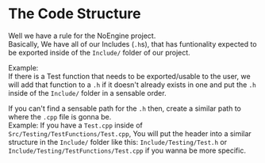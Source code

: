# The Code Structure
Well we have a rule for the NoEngine project.\
Basically, We have all of our Includes (`.h`s), that has funtionality expected to be exported inside of the `Include/` folder of our project.

Example:\
If there is a Test function that needs to be exported/usable to the user, we will add that function to a `.h` if it doesn't already exists in one and put the `.h` inside of the `Include/` folder in a sensable order.

If you can't find a sensable path for the `.h` then, create a similar path to where the `.cpp` file is gonna be.\
Example: If you have a `Test.cpp` inside of `Src/Testing/TestFunctions/Test.cpp`, You will put the header into a similar structure in the `Include/` folder like this: `Include/Testing/Test.h` or `Include/Testing/TestFunctions/Test.cpp` if you wanna be more specific.